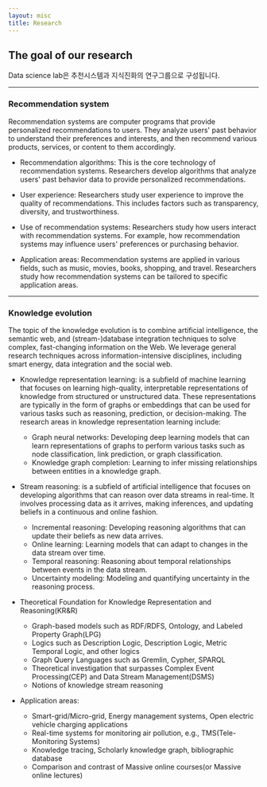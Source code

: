 ```yaml
---
layout: misc
title: Research
---
```


## The goal of our research

Data science lab은 추천시스템과 지식진화의 연구그룹으로 구성됩니다.

---

### Recommendation system 

Recommendation systems are computer programs that provide personalized recommendations to users. They analyze users' past behavior to understand their preferences and interests, and then recommend various products, services, or content to them accordingly.

* Recommendation algorithms: This is the core technology of recommendation systems. Researchers develop algorithms that analyze users' past behavior data to provide personalized recommendations.

* User experience: Researchers study user experience to improve the quality of recommendations. This includes factors such as transparency, diversity, and trustworthiness.

* Use of recommendation systems: Researchers study how users interact with recommendation systems. For example, how recommendation systems may influence users' preferences or purchasing behavior.

* Application areas: Recommendation systems are applied in various fields, such as music, movies, books, shopping, and travel. Researchers study how recommendation systems can be tailored to specific application areas.

---

### Knowledge evolution

The topic of the knowledge evolution is to combine artificial intelligence, the semantic web, and (stream-)database integration techniques to solve complex, fast-changing information on the Web. We leverage general research techniques across information-intensive disciplines, including smart energy, data integration and the social web.

* Knowledge representation learning: is a subfield of machine learning that focuses on learning high-quality, interpretable representations of knowledge from structured or unstructured data. These representations are typically in the form of graphs or embeddings that can be used for various tasks such as reasoning, prediction, or decision-making. The research areas in knowledge representation learning include:
  - Graph neural networks: Developing deep learning models that can learn representations of graphs to perform various tasks such as node classification, link prediction, or graph classification.
  - Knowledge graph completion: Learning to infer missing relationships between entities in a knowledge graph.

* Stream reasoning: is a subfield of artificial intelligence that focuses on developing algorithms that can reason over data streams in real-time. It involves processing data as it arrives, making inferences, and updating beliefs in a continuous and online fashion. 
  - Incremental reasoning: Developing reasoning algorithms that can update their beliefs as new data arrives.
  - Online learning: Learning models that can adapt to changes in the data stream over time.
  - Temporal reasoning: Reasoning about temporal relationships between events in the data stream.
  - Uncertainty modeling: Modeling and quantifying uncertainty in the reasoning process.

* Theoretical Foundation for Knowledge Representation and Reasoning(KR&R)
  - Graph-based models such as RDF/RDFS, Ontology, and Labeled Property Graph(LPG)
  - Logics such as  Description Logic, Description Logic, Metric Temporal Logic, and other logics
  - Graph Query Languages such as Gremlin, Cypher, SPARQL
  - Theoretical investigation that surpasses Complex Event Processing(CEP) and Data Stream Management(DSMS)
  - Notions of knowledge stream reasoning

* Application areas: 
  - Smart-grid/Micro-grid, Energy management systems, Open electric vehicle charging applications
  - Real-time systems for monitoring air pollution, e.g., TMS(Tele-Monitoring Systems)
  - Knowledge tracing, Scholarly knowledge graph, bibliographic database
  - Comparison and contrast of Massive online courses(or Massive online lectures)